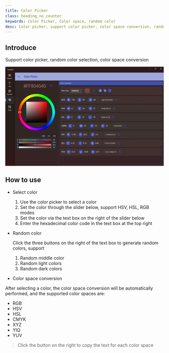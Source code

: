 ```yaml
---
title: Color Picker
class: heading_no_counter
keywords: Color Picker, Color space, random color
desc: Color picker, support color picker, color space conversion, random color
---
```


## Introduce

Support color picker, random color selection, color space conversion

![](../../assets/images/ToolsSet/TSMColorPicker.png)

## How to use

* Select color
  
  1. Use the color picker to select a color
  2. Set the color through the slider below, support HSV, HSL, RGB modes
  3. Set the color via the text box on the right of the slider below
  4. Enter the hexadecimal color code in the text box at the top right
  
* Random color

  Click the three buttons on the right of the text box to generate random colors, support
  1. Random middle color
  2. Random light colors
  3. Random dark colors

* Color space conversion

After selecting a color, the color space conversion will be automatically performed, and the supported color spaces are:
  * RGB
  * HSV
  * HSL
  * CMYK
  * XYZ
  * YIQ
  * YUV
  > Click the button on the right to copy the text for each color space
